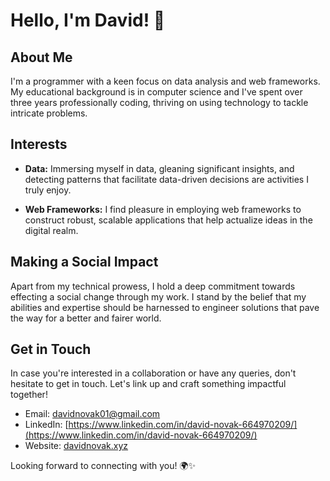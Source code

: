 # Hello, I'm David! 👋

## About Me

I'm a programmer with a keen focus on data analysis and web frameworks. My educational background is in computer science and I've spent over three years professionally coding, thriving on using technology to tackle intricate problems.

## Interests

- **Data:** Immersing myself in data, gleaning significant insights, and detecting patterns that facilitate data-driven decisions are activities I truly enjoy.

- **Web Frameworks:** I find pleasure in employing web frameworks to construct robust, scalable applications that help actualize ideas in the digital realm.

## Making a Social Impact

Apart from my technical prowess, I hold a deep commitment towards effecting a social change through my work. I stand by the belief that my abilities and expertise should be harnessed to engineer solutions that pave the way for a better and fairer world.

## Get in Touch

In case you're interested in a collaboration or have any queries, don't hesitate to get in touch. Let's link up and craft something impactful together!

- Email: [davidnovak01@gmail.com](mailto:davidnovak01@gmail.com)
- LinkedIn: [https://www.linkedin.com/in/david-novak-664970209/](https://www.linkedin.com/in/david-novak-664970209/)
- Website: [davidnovak.xyz](http://davidnovak.xyz)

Looking forward to connecting with you! 🌍✨
